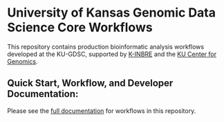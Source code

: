 # University of Kansas Genomic Data Science Core Workflows

This repository contains production bioinformatic analysis workflows developed at the KU-GDSC, supported by [K-INBRE](https://k-inbre.org) and the [KU Center for Genomics](https://genomics.ku.edu).

## Quick Start, Workflow, and Developer Documentation: 

Please see the [full documentation](https://ku-gdsc.github.io/documentation/workflows) for workflows in this repository.
